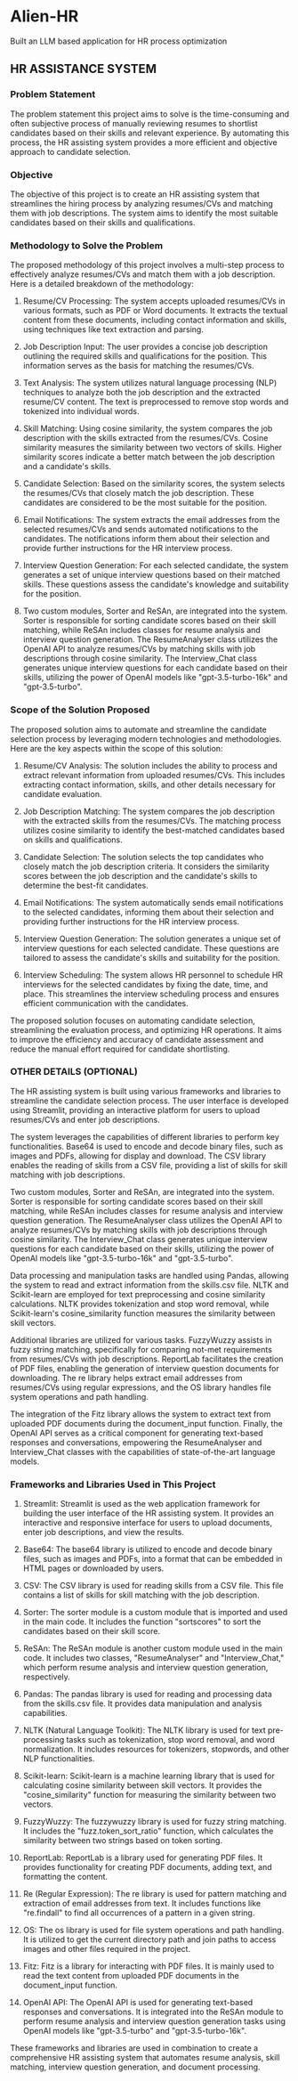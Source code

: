 # Alien-HR
Built an LLM based application for HR process optimization 

## HR ASSISTANCE SYSTEM
### Problem Statement 
The problem statement this project aims to solve is the time-consuming and often subjective process of manually reviewing resumes to shortlist candidates based on their skills and relevant experience. By automating this process, the HR assisting system provides a more efficient and objective approach to candidate selection.
### Objective
 The objective of this project is to create an HR assisting system that streamlines the hiring process by analyzing resumes/CVs and matching them with job descriptions. The system aims to identify the most suitable candidates based on their skills and qualifications.

### Methodology to Solve the Problem

The proposed methodology of this project involves a multi-step process to effectively analyze resumes/CVs and match them with a job description. Here is a detailed breakdown of the methodology:
 
1. Resume/CV Processing: The system accepts uploaded resumes/CVs in various formats, such as PDF or Word documents. It extracts the textual content from these documents, including contact information and skills, using techniques like text extraction and parsing.
 
2. Job Description Input: The user provides a concise job description outlining the required skills and qualifications for the position. This information serves as the basis for matching the resumes/CVs.
 
3. Text Analysis: The system utilizes natural language processing (NLP) techniques to analyze both the job description and the extracted resume/CV content. The text is preprocessed to remove stop words and tokenized into individual words.
 
4. Skill Matching: Using cosine similarity, the system compares the job description with the skills extracted from the resumes/CVs. Cosine similarity measures the similarity between two vectors of skills. Higher similarity scores indicate a better match between the job description and a candidate's skills.
 
5. Candidate Selection: Based on the similarity scores, the system selects the resumes/CVs that closely match the job description. These candidates are considered to be the most suitable for the position.
 
6. Email Notifications: The system extracts the email addresses from the selected resumes/CVs and sends automated notifications to the candidates. The notifications inform them about their selection and provide further instructions for the HR interview process.
 
7. Interview Question Generation: For each selected candidate, the system generates a set of unique interview questions based on their matched skills. These questions assess the candidate's knowledge and suitability for the position.
 
8. Two custom modules, Sorter and ReSAn, are integrated into the system. Sorter is responsible for sorting candidate scores based on their skill matching, while ReSAn includes classes for resume analysis and interview question generation. The ResumeAnalyser class utilizes the OpenAI API to analyze resumes/CVs by matching skills with job descriptions through cosine similarity. The Interview_Chat class generates unique interview questions for each candidate based on their skills, utilizing the power of OpenAI models like "gpt-3.5-turbo-16k" and "gpt-3.5-turbo".
 
 
### Scope of the Solution Proposed
 
The proposed solution aims to automate and streamline the candidate selection process by leveraging modern technologies and methodologies. Here are the key aspects within the scope of this solution:
 
1. Resume/CV Analysis: The solution includes the ability to process and extract relevant information from uploaded resumes/CVs. This includes extracting contact information, skills, and other details necessary for candidate evaluation.
 
2. Job Description Matching: The system compares the job description with the extracted skills from the resumes/CVs. The matching process utilizes cosine similarity to identify the best-matched candidates based on skills and qualifications.
 
3. Candidate Selection: The solution selects the top candidates who closely match the job description criteria. It considers the similarity scores between the job description and the candidate's skills to determine the best-fit candidates.
 
4. Email Notifications: The system automatically sends email notifications to the selected candidates, informing them about their selection and providing further instructions for the HR interview process.
 
5. Interview Question Generation: The solution generates a unique set of interview questions for each selected candidate. These questions are tailored to assess the candidate's skills and suitability for the position.
 
6. Interview Scheduling: The system allows HR personnel to schedule HR interviews for the selected candidates by fixing the date, time, and place. This streamlines the interview scheduling process and ensures efficient communication with the candidates.
 
The proposed solution focuses on automating candidate selection, streamlining the evaluation process, and optimizing HR operations. It aims to improve the efficiency and accuracy of candidate assessment and reduce the manual effort required for candidate shortlisting.


















### OTHER DETAILS (OPTIONAL)




The HR assisting system is built using various frameworks and libraries to streamline the candidate selection process. The user interface is developed using Streamlit, providing an interactive platform for users to upload resumes/CVs and enter job descriptions.
 
The system leverages the capabilities of different libraries to perform key functionalities. Base64 is used to encode and decode binary files, such as images and PDFs, allowing for display and download. The CSV library enables the reading of skills from a CSV file, providing a list of skills for skill matching with job descriptions.
 
Two custom modules, Sorter and ReSAn, are integrated into the system. Sorter is responsible for sorting candidate scores based on their skill matching, while ReSAn includes classes for resume analysis and interview question generation. The ResumeAnalyser class utilizes the OpenAI API to analyze resumes/CVs by matching skills with job descriptions through cosine similarity. The Interview_Chat class generates unique interview questions for each candidate based on their skills, utilizing the power of OpenAI models like "gpt-3.5-turbo-16k" and "gpt-3.5-turbo".
 
Data processing and manipulation tasks are handled using Pandas, allowing the system to read and extract information from the skills.csv file. NLTK and Scikit-learn are employed for text preprocessing and cosine similarity calculations. NLTK provides tokenization and stop word removal, while Scikit-learn's cosine_similarity function measures the similarity between skill vectors.
 
Additional libraries are utilized for various tasks. FuzzyWuzzy assists in fuzzy string matching, specifically for comparing not-met requirements from resumes/CVs with job descriptions. ReportLab facilitates the creation of PDF files, enabling the generation of interview question documents for downloading. The re library helps extract email addresses from resumes/CVs using regular expressions, and the OS library handles file system operations and path handling.
 
The integration of the Fitz library allows the system to extract text from uploaded PDF documents during the document_input function. Finally, the OpenAI API serves as a critical component for generating text-based responses and conversations, empowering the ResumeAnalyser and Interview_Chat classes with the capabilities of state-of-the-art language models.
 
 
### Frameworks and Libraries Used in This Project
 
1. Streamlit: Streamlit is used as the web application framework for building the user interface of the HR assisting system. It provides an interactive and responsive interface for users to upload documents, enter job descriptions, and view the results.
 
2. Base64: The base64 library is utilized to encode and decode binary files, such as images and PDFs, into a format that can be embedded in HTML pages or downloaded by users.
 
3. CSV: The CSV library is used for reading skills from a CSV file. This file contains a list of skills for skill matching with the job description.
 
4. Sorter: The sorter module is a custom module that is imported and used in the main code. It includes the function "sortscores" to sort the candidates based on their skill score.
 
5. ReSAn: The ReSAn module is another custom module used in the main code. It includes two classes, "ResumeAnalyser" and "Interview_Chat," which perform resume analysis and interview question generation, respectively.
 
6. Pandas: The pandas library is used for reading and processing data from the skills.csv file. It provides data manipulation and analysis capabilities.
 
7. NLTK (Natural Language Toolkit): The NLTK library is used for text pre-processing tasks such as tokenization, stop word removal, and word normalization. It includes resources for tokenizers, stopwords, and other NLP functionalities.
 
8. Scikit-learn: Scikit-learn is a machine learning library that is used for calculating cosine similarity between skill vectors. It provides the "cosine_similarity" function for measuring the similarity between two vectors.
 
9. FuzzyWuzzy: The fuzzywuzzy library is used for fuzzy string matching. It includes the "fuzz.token_sort_ratio" function, which calculates the similarity between two strings based on token sorting.
 
10. ReportLab: ReportLab is a library used for generating PDF files. It provides functionality for creating PDF documents, adding text, and formatting the content.
 
11. Re (Regular Expression): The re library is used for pattern matching and extraction of email addresses from text. It includes functions like "re.findall" to find all occurrences of a pattern in a given string.
 
12. OS: The os library is used for file system operations and path handling. It is utilized to get the current directory path and join paths to access images and other files required in the project.
 
13. Fitz: Fitz is a library for interacting with PDF files. It is mainly used to read the text content from uploaded PDF documents in the document_input function.
 
14. OpenAI API: The OpenAI API is used for generating text-based responses and conversations. It is integrated into the ReSAn module to perform resume analysis and interview question generation tasks using OpenAI models like "gpt-3.5-turbo" and "gpt-3.5-turbo-16k".
 
These frameworks and libraries are used in combination to create a comprehensive HR assisting system that automates resume analysis, skill matching, interview question generation, and document processing.



